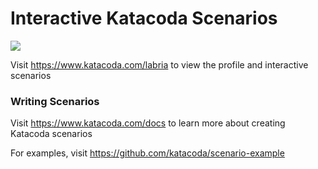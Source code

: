 # Interactive Katacoda Scenarios

[![](http://shields.katacoda.com/katacoda/labria/count.svg)](https://www.katacoda.com/labria "Get your profile on Katacoda.com")

Visit https://www.katacoda.com/labria to view the profile and interactive scenarios

### Writing Scenarios
Visit https://www.katacoda.com/docs to learn more about creating Katacoda scenarios

For examples, visit https://github.com/katacoda/scenario-example
